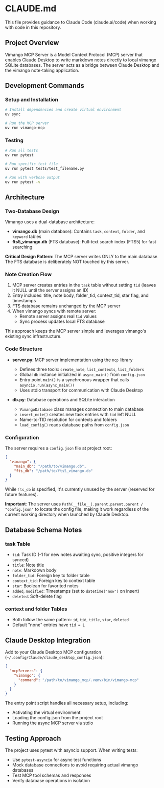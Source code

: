 # CLAUDE.md

This file provides guidance to Claude Code (claude.ai/code) when working with code in this repository.

## Project Overview

Vimango MCP Server is a Model Context Protocol (MCP) server that enables Claude Desktop to write markdown notes directly to local vimango SQLite databases. The server acts as a bridge between Claude Desktop and the vimango note-taking application.

## Development Commands

### Setup and Installation
```bash
# Install dependencies and create virtual environment
uv sync

# Run the MCP server
uv run vimango-mcp
```

### Testing
```bash
# Run all tests
uv run pytest

# Run specific test file
uv run pytest tests/test_filename.py

# Run with verbose output
uv run pytest -v
```

## Architecture

### Two-Database Design

Vimango uses a dual-database architecture:
- **vimango.db** (main database): Contains `task`, `context`, `folder`, and `keyword` tables
- **fts5_vimango.db** (FTS database): Full-text search index (FTS5) for fast searching

**Critical Design Pattern**: The MCP server writes ONLY to the main database. The FTS database is deliberately NOT touched by this server.

### Note Creation Flow

1. MCP server creates entries in the `task` table without setting `tid` (leaves it NULL until the server assigns an ID)
2. Entry includes: title, note body, folder_tid, context_tid, star flag, and timestamps
3. FTS database remains unchanged by the MCP server
4. When vimango syncs with remote server:
   - Remote server assigns real `tid` values
   - Sync process updates local FTS database

This approach keeps the MCP server simple and leverages vimango's existing sync infrastructure.

### Code Structure

- **server.py**: MCP server implementation using the `mcp` library
  - Defines three tools: `create_note`, `list_contexts`, `list_folders`
  - Global `db` instance initialized in `async_main()` from `config.json`
  - Entry point `main()` is a synchronous wrapper that calls `asyncio.run(async_main())`
  - Uses stdio transport for communication with Claude Desktop

- **db.py**: Database operations and SQLite interaction
  - `VimangoDatabase` class manages connection to main database
  - `insert_note()` creates new task entries with `tid` left NULL
  - Name-to-TID resolution for contexts and folders
  - `load_config()` reads database paths from `config.json`

### Configuration

The server requires a `config.json` file at project root:
```json
{
  "vimango": {
    "main_db": "/path/to/vimango.db",
    "fts_db": "/path/to/fts5_vimango.db"
  }
}
```

While `fts_db` is specified, it's currently unused by the server (reserved for future features).

**Important**: The server uses `Path(__file__).parent.parent.parent / "config.json"` to locate the config file, making it work regardless of the current working directory when launched by Claude Desktop.

## Database Schema Notes

### task Table
- `tid`: Task ID (-1 for new notes awaiting sync, positive integers for synced)
- `title`: Note title
- `note`: Markdown body
- `folder_tid`: Foreign key to folder table
- `context_tid`: Foreign key to context table
- `star`: Boolean for favorited notes
- `added`, `modified`: Timestamps (set to `datetime('now')` on insert)
- `deleted`: Soft-delete flag

### context and folder Tables
- Both follow the same pattern: `id`, `tid`, `title`, `star`, `deleted`
- Default "none" entries have `tid = 1`

## Claude Desktop Integration

Add to your Claude Desktop MCP configuration (`~/.config/Claude/claude_desktop_config.json`):

```json
{
  "mcpServers": {
    "vimango": {
      "command": "/path/to/vimango_mcp/.venv/bin/vimango-mcp"
    }
  }
}
```

The entry point script handles all necessary setup, including:
- Activating the virtual environment
- Loading the config.json from the project root
- Running the async MCP server via stdio

## Testing Approach

The project uses pytest with asyncio support. When writing tests:
- Use `pytest-asyncio` for async test functions
- Mock database connections to avoid requiring actual vimango databases
- Test MCP tool schemas and responses
- Verify database operations in isolation
